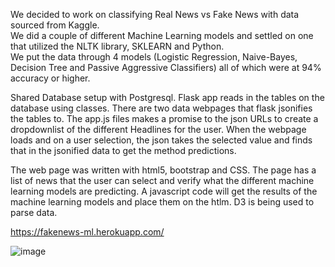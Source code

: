 We decided to work on classifying Real News vs Fake News with data sourced from Kaggle.  
We did a couple of different Machine Learning models and settled on one that utilized the NLTK library,  SKLEARN and Python.  
We put the data through 4 models (Logistic Regression, Naive-Bayes, Decision Tree and Passive Aggressive Classifiers) all of which were at 94% accuracy or higher.

Shared Database setup with Postgresql.
Flask app reads in the tables on the database using classes.  There are two data webpages that flask jsonifies the tables to.
The app.js files makes a promise to the json URLs to create a dropdownlist of the different Headlines for the user.
When the webpage loads and on a user selection, 
the json takes the selected value and finds that in the jsonified data to get the method predictions.

The web page was written with html5, bootstrap and CSS. 
The page has a list of news that the user can select and verify what the different machine learning models are predicting.
A javascript code will get the results of the machine learning models and place them on the htlm. D3 is being used to parse data.

https://fakenews-ml.herokuapp.com/

![image](https://user-images.githubusercontent.com/80318883/132773632-032ca4ee-6bd7-4f91-9a34-a1de2726b02b.png)
